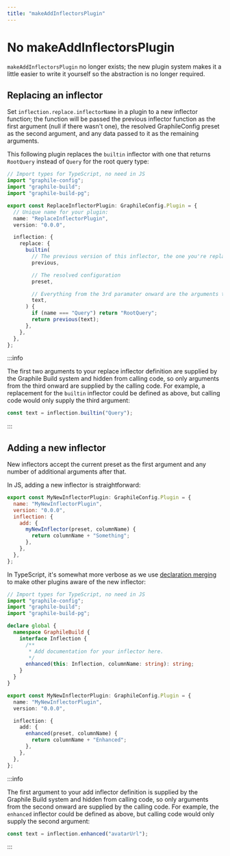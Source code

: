 ```yaml
---
title: "makeAddInflectorsPlugin"
---
```


# No makeAddInflectorsPlugin

`makeAddInflectorsPlugin` no longer exists; the new plugin system makes it a
little easier to write it yourself so the abstraction is no longer required.

## Replacing an inflector

Set `inflection.replace.inflectorName` in a plugin to a new inflector function;
the function will be passed the previous inflector function as the first
argument (null if there wasn't one), the resolved GraphileConfig preset as the
second argument, and any data passed to it as the remaining arguments.

This following plugin replaces the `builtin` inflector with one that returns
`RootQuery` instead of `Query` for the root query type:

```ts
// Import types for TypeScript, no need in JS
import "graphile-config";
import "graphile-build";
import "graphile-build-pg";

export const ReplaceInflectorPlugin: GraphileConfig.Plugin = {
  // Unique name for your plugin:
  name: "ReplaceInflectorPlugin",
  version: "0.0.0",

  inflection: {
    replace: {
      builtin(
        // The previous version of this inflector, the one you're replacing
        previous,

        // The resolved configuration
        preset,

        // Everything from the 3rd paramater onward are the arguments to this inflector
        text,
      ) {
        if (name === "Query") return "RootQuery";
        return previous(text);
      },
    },
  },
};
```

:::info

The first two arguments to your replace inflector definition are supplied by the
Graphile Build system and hidden from calling code, so only arguments from the
third onward are supplied by the calling code. For example, a replacement for
the `builtin` inflector could be defined as above, but calling code would only
supply the third argument:

```js
const text = inflection.builtin("Query");
```

:::

## Adding a new inflector

New inflectors accept the current preset as the first argument and any number of
additional arguments after that.

In JS, adding a new inflector is straightforward:

```js
export const MyNewInflectorPlugin: GraphileConfig.Plugin = {
  name: "MyNewInflectorPlugin",
  version: "0.0.0",
  inflection: {
    add: {
      myNewInflector(preset, columnName) {
        return columnName + "Something";
      },
    },
  },
};
```

In TypeScript, it's somewhat more verbose as we use [declaration merging][] to
make other plugins aware of the new inflector:

```ts
// Import types for TypeScript, no need in JS
import "graphile-config";
import "graphile-build";
import "graphile-build-pg";

declare global {
  namespace GraphileBuild {
    interface Inflection {
      /**
       * Add documentation for your inflector here.
       */
      enhanced(this: Inflection, columnName: string): string;
    }
  }
}

export const MyNewInflectorPlugin: GraphileConfig.Plugin = {
  name: "MyNewInflectorPlugin",
  version: "0.0.0",

  inflection: {
    add: {
      enhanced(preset, columnName) {
        return columnName + "Enhanced";
      },
    },
  },
};
```

:::info

The first argument to your add inflector definition is supplied by the Graphile
Build system and hidden from calling code, so only arguments from the second
onward are supplied by the calling code. For example, the `enhanced` inflector
could be defined as above, but calling code would only supply the second
argument:

```js
const text = inflection.enhanced("avatarUrl");
```

:::

[declaration merging]: https://www.typescriptlang.org/docs/handbook/declaration-merging.html
